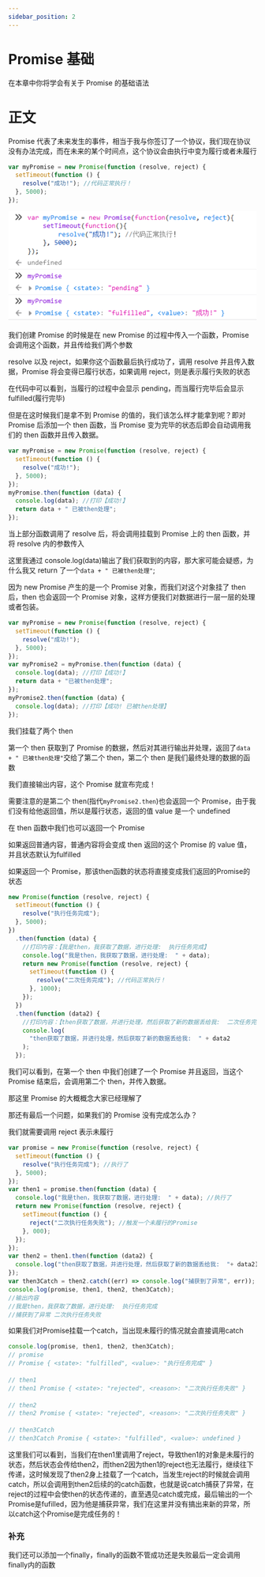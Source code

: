 ```yaml
---
sidebar_position: 2
---
```


# Promise 基础

在本章中你将学会有关于 Promise 的基础语法

# 正文

Promise 代表了未来发生的事件，相当于我与你签订了一个协议，我们现在协议没有办法完成，而在未来的某个时间点，这个协议会由执行中变为履行或者未履行

```js
var myPromise = new Promise(function (resolve, reject) {
  setTimeout(function () {
    resolve("成功!"); //代码正常执行！
  }, 5000);
});
```

![](imgs/02/01.png)

我们创建 Promise 的时候是在 new Promise 的过程中传入一个函数，Promise 会调用这个函数，并且传给我们两个参数

resolve 以及 reject，如果你这个函数最后执行成功了，调用 resolve 并且传入数据，Promise 将会变得已履行状态，如果调用 reject，则是表示履行失败的状态

在代码中可以看到，当履行的过程中会显示 pending，而当履行完毕后会显示 fulfilled(履行完毕)

但是在这时候我们是拿不到 Promise 的值的，我们该怎么样才能拿到呢？即对 Promise 后添加一个 then 函数，当 Promise 变为完毕的状态后即会自动调用我们的 then 函数并且传入数据。

```js
var myPromise = new Promise(function (resolve, reject) {
  setTimeout(function () {
    resolve("成功!");
  }, 5000);
});
myPromise.then(function (data) {
  console.log(data); //打印【成功!】
  return data + " 已被then处理";
});
```

当上部分函数调用了 resolve 后，将会调用挂载到 Promise 上的 then 函数，并将 resolve 内的参数传入

这里我通过 console.log(data)输出了我们获取到的内容，那大家可能会疑惑，为什么我又 return 了一个`data + " 已被then处理"`;

因为 new Promise 产生的是一个 Promise 对象，而我们对这个对象挂了 then 后，then 也会返回一个 Promise 对象，这样方便我们对数据进行一层一层的处理或者包装。

```js
var myPromise = new Promise(function (resolve, reject) {
  setTimeout(function () {
    resolve("成功!");
  }, 5000);
});
var myPromise2 = myPromise.then(function (data) {
  console.log(data); //打印【成功!】
  return data + "已被then处理";
});
myPromise2.then(function (data) {
  console.log(data); //打印【成功! 已被then处理】
});
```

我们挂载了两个 then

第一个 then 获取到了 Promise 的数据，然后对其进行输出并处理，返回了`data + " 已被then处理"`交给了第二个 then，第二个 then 是我们最终处理的数据的函数

我们直接输出内容，这个 Promise 就宣布完成！

需要注意的是第二个 then(指代`myPromise2.then`)也会返回一个 Promise，由于我们没有给他返回值，所以是履行状态，返回的值 value 是一个 undefined


在 then 函数中我们也可以返回一个 Promise

如果返回普通内容，普通内容将会变成 then 返回的这个 Promise 的 value 值，并且状态默认为fulfilled

如果返回一个 Promise，那该then函数的状态将直接变成我们返回的Promise的状态

```js
new Promise(function (resolve, reject) {
  setTimeout(function () {
    resolve("执行任务完成");
  }, 5000);
})
  .then(function (data) {
    //打印内容：【我是then，我获取了数据，进行处理:  执行任务完成】
    console.log("我是then，我获取了数据，进行处理:  " + data);
    return new Promise(function (resolve, reject) {
      setTimeout(function () {
        resolve("二次任务完成"); //代码正常执行！
      }, 1000);
    });
  })
  .then(function (data2) {
    //打印内容：【then获取了数据，并进行处理，然后获取了新的数据丢给我:  二次任务完成】
    console.log(
      "then获取了数据，并进行处理，然后获取了新的数据丢给我:  " + data2
    );
  });
```

我们可以看到，在第一个 then 中我们创建了一个 Promise 并且返回，当这个 Promise 结束后，会调用第二个 then，并传入数据。

那这里 Promise 的大概概念大家已经理解了

那还有最后一个问题，如果我们的 Promise 没有完成怎么办？

我们就需要调用 reject 表示未履行

```js
var promise = new Promise(function (resolve, reject) {
  setTimeout(function () {
    resolve("执行任务完成"); //执行了
  }, 5000);
});
var then1 = promise.then(function (data) {
  console.log("我是then，我获取了数据，进行处理:  " + data); //执行了
  return new Promise(function (resolve, reject) {
    setTimeout(function () {
      reject("二次执行任务失败"); //触发一个未履行的Promise
    }, 000);
  });
});
var then2 = then1.then(function (data2) {
  console.log("then获取了数据，并进行处理，然后获取了新的数据丢给我:  "+ data2); //因为未履行，所以then无法执行
});
var then3Catch = then2.catch((err) => console.log("捕获到了异常", err)); //因为未履行，所以触发了异常捕获
console.log(promise, then1, then2, then3Catch);
//输出内容
//我是then，我获取了数据，进行处理:  执行任务完成
//捕获到了异常 二次执行任务失败
```

如果我们对Promise挂载一个catch，当出现未履行的情况就会直接调用catch

```js
console.log(promise, then1, then2, then3Catch);
// promise
// Promise { <state>: "fulfilled", <value>: "执行任务完成" }
 
// then1
// then1 Promise { <state>: "rejected", <reason>: "二次执行任务失败" }

// then2
// then2 Promise { <state>: "rejected", <reason>: "二次执行任务失败" }

// then3Catch
// then3Catch Promise { <state>: "fulfilled", <value>: undefined }
```

这里我们可以看到，当我们在then1里调用了reject，导致then1的对象是未履行的状态，然后状态会传给then2，而then2因为then1的reject也无法履行，继续往下传递，这时候发现了then2身上挂载了一个catch，当发生reject的时候就会调用catch，所以会调用到then2后续的的catch函数，也就是说catch捕获了异常，在reject的过程中会使then的状态传递的，直至遇见catch或完成，最后输出的一个Promise是fufilled，因为他是捕获异常，我们在这里并没有搞出来新的异常，所以catch这个Promise是完成任务的！

### 补充

我们还可以添加一个finally，finally的函数不管成功还是失败最后一定会调用finally内的函数


